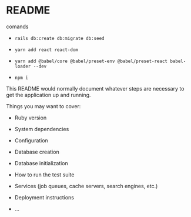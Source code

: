 # README

comands

* `rails db:create db:migrate db:seed`

* `yarn add react react-dom`

* `yarn add @babel/core @babel/preset-env @babel/preset-react babel-loader --dev`

* `npm i`


This README would normally document whatever steps are necessary to get the
application up and running.

Things you may want to cover:

* Ruby version

* System dependencies

* Configuration

* Database creation

* Database initialization

* How to run the test suite

* Services (job queues, cache servers, search engines, etc.)

* Deployment instructions

* ...
